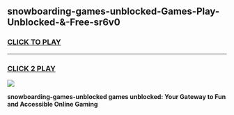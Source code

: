 
## snowboarding-games-unblocked-Games-Play-Unblocked-&-Free-sr6v0
<h3>
<a href="https://premium76.site?title=snowboarding-games-unblocked&ref=24A">CLICK TO PLAY</a></h3>
<hr>

<h3>
<a href="https://premium76.site?title=snowboarding-games-unblocked&ref=24A">CLICK 2 PLAY</a>
  
</h3>

<a href="https://premium76.site?title=snowboarding-games-unblocked&ref=24A"><img src="https://clearcache.store/games.png"></a>


**snowboarding-games-unblocked games unblocked: Your Gateway to Fun and Accessible Online Gaming**
